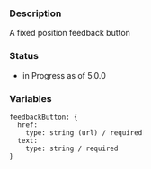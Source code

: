 ### Description
A fixed position feedback button
 ### Status
* in Progress as of 5.0.0
 ### Variables
~~~
feedbackButton: {
  href:
    type: string (url) / required
  text:
    type: string / required
}
~~~